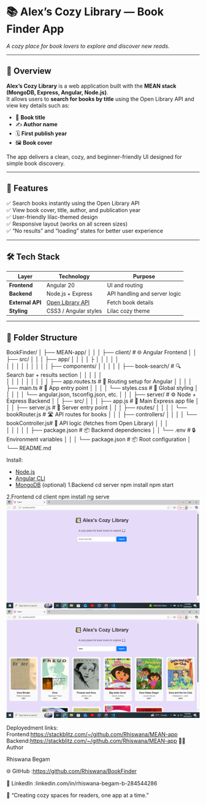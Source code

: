 # 📚 Alex’s Cozy Library — Book Finder App

_A cozy place for book lovers to explore and discover new reads._

---

## 🌟 Overview

**Alex’s Cozy Library** is a web application built with the **MEAN stack (MongoDB, Express, Angular, Node.js)**.  
It allows users to **search for books by title** using the Open Library API and view key details such as:

- 📖 **Book title**
- ✍️ **Author name**
- 🗓️ **First publish year**
- 🖼️ **Book cover**

The app delivers a clean, cozy, and beginner-friendly UI designed for simple book discovery.

---

## 🎯 Features

✅ Search books instantly using the Open Library API  
✅ View book cover, title, author, and publication year  
✅ User-friendly lilac-themed design  
✅ Responsive layout (works on all screen sizes)  
✅ “No results” and “loading” states for better user experience  



---

## 🛠️ Tech Stack

| Layer | Technology | Purpose |
|-------|-------------|----------|
| **Frontend** | Angular 20 | UI and routing |
| **Backend** | Node.js + Express | API handling and server logic |
| **External API** | [Open Library API](https://openlibrary.org/developers/api) | Fetch book details |
| **Styling** | CSS3 / Angular styles | Lilac cozy theme |

---

## 🧩 Folder Structure

BookFinder/
│
├── MEAN-app/
│   │
│   ├── client/                      # 🌐 Angular Frontend
│   │   ├── src/
│   │   │   ├── app/
│   │   │   │   ├
│   │   │   │   │   
│   │   │   │   │
│   │   │   │   ├── components/
│   │   │   │   │   ├── book-search/ # 🔍 Search bar + results section
│   │   │   │   │   
│   │   │   │   │
│   │   │   │   ├── app.routes.ts    # 🚦 Routing setup for Angular
│   │   │   │   ├── main.ts          # 🧠 App entry point
│   │   │   │   └── styles.css       # 🎨 Global styling
│   │   │
│   │   └── angular.json, tsconfig.json, etc.
│   │
│   ├── server/                      # ⚙️ Node + Express Backend
│   │   ├── src/
│   │   │   ├── app.js               # 🚀 Main Express app file
│   │   │   ├── server.js            # 🧩 Server entry point
│   │   │   ├── routes/
│   │   │   │   └── bookRouter.js    # 🛣️ API routes for books
│   │   │   ├── controllers/
│   │   │   │   └── bookController.js# 🧠 API logic (fetches from Open Library)
│   │   │   
│   │   │
│   │   ├── package.json             # 📦 Backend dependencies
│   │   └── .env                     # 🔒 Environment variables
│   │
│   └── package.json                 # 📦 Root configuration
│
└── README.md  
                      
Install:
- [Node.js](https://nodejs.org/)
- [Angular CLI](https://angular.io/cli)
- [MongoDB](https://www.mongodb.com/) (optional)
1.Backend
cd server
npm install
npm start

2.Frontend
cd client
npm install
ng serve
![alt text](images/image.png)
![alt text](images/image-1.png)

Deployedment links:
Frontend:https://stackblitz.com/~/github.com/Rhiswana/MEAN-app
Backend:https://stackblitz.com/~/github.com/Rhiswana/MEAN-app
🧑‍💻 Author

Rhiswana Begam


🌐 GitHub :https://github.com/Rhiswana/BookFinder

💼 LinkedIn :linkedin.com/in/rhiswana-begam-b-284544286

💬 “Creating cozy spaces for readers, one app at a time.”
